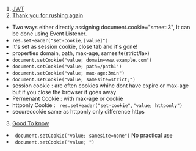1. [JWT]()
2. [Thank you for rushing again](https://www.youtube.com/watch?v=sovAIX4doOE)
* Two ways either directly assigning document.cookie="smeet:3", It can be done using Event Listener.
* ```res.setHeader("set-cookie,[value]")```
* It's set as session cookie, close tab and it's gone!
* properties domain, path, max-age, samesite(strict/lax)
* ```document.setCookie("value; domain=www.example.com")```
* ```document.setCookie("value; path=/path1")```
* ```document.setCookie("value; max-age:3min")```
* ```document.setCookie("value; samesite=strict;")```
* session cookie : are often cookies whihc dont have expire or max-age but if you close the browser it goes away
* Permenant Cookie : with max-age or cookie
* httponly Cookie : ``` res.setHeader("set-cookie","value; httponly")```
* securecookie same as httponly only difference https
3. [Good To know](https://www.youtube.com/watch?v=aUF2QCEudPo)
* ``` document.setCookie("value; samesite=none")```  No practical use
* ``` document.setCookie("value; ")``` 